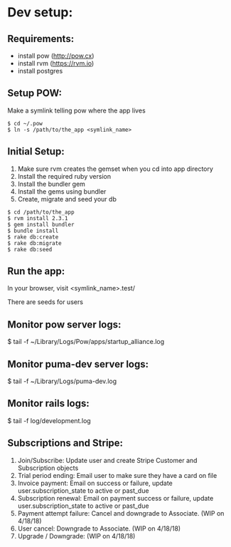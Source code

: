 # Dev setup:

## Requirements:

 - install pow (http://pow.cx)
 - install rvm (https://rvm.io)
 - install postgres

## Setup POW:

Make a symlink telling pow where the app lives

```
$ cd ~/.pow
$ ln -s /path/to/the_app <symlink_name>
```

## Initial Setup:

 1. Make sure rvm creates the gemset when you cd into app directory
 1. Install the required ruby version
 1. Install the bundler gem
 1. Install the gems using bundler
 1. Create, migrate and seed your db

```
$ cd /path/to/the_app
$ rvm install 2.3.1
$ gem install bundler
$ bundle install
$ rake db:create
$ rake db:migrate
$ rake db:seed
```

## Run the app:

In your browser, visit <symlink_name>.test/

There are seeds for users

## Monitor pow server logs:

$ tail -f ~/Library/Logs/Pow/apps/startup_alliance.log

## Monitor puma-dev server logs:

$ tail -f ~/Library/Logs/puma-dev.log

## Monitor rails logs:

$ tail -f log/development.log

## Subscriptions and Stripe:

1. Join/Subscribe: Update user and create Stripe Customer and Subscription objects
1. Trial period ending: Email user to make sure they have a card on file
1. Invoice payment: Email on success or failure, update user.subscription_state to active or past_due
1. Subscription renewal: Email on payment success or failure, update user.subscription_state to active or past_due
1. Payment attempt failure: Cancel and downgrade to Associate. (WIP on 4/18/18)
1. User cancel: Downgrade to Associate. (WIP on 4/18/18)
1. Upgrade / Downgrade: (WIP on 4/18/18)